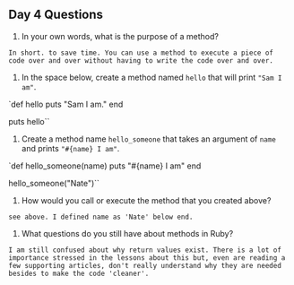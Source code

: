## Day 4 Questions

1. In your own words, what is the purpose of a method?

`In short. to save time. You can use a method to execute a piece of code over and over
without having to write the code over and over.`

1. In the space below, create a method named `hello` that will print `"Sam I am"`.

`def hello
  puts "Sam I am."
end

puts hello``

1. Create a method name `hello_someone` that takes an argument of `name` and prints `"#{name} I am"`.

`def hello_someone(name)
  puts "#{name} I am"
end

hello_someone("Nate")``

1. How would you call or execute the method that you created above?

`see above. I defined name as 'Nate' below end.`

1. What questions do you still have about methods in Ruby?

`I am still confused about why return values exist. There is a lot of importance stressed
in the lessons about this but, even are reading a few supporting articles, don't
really understand why they are needed besides to make the code 'cleaner'.`
